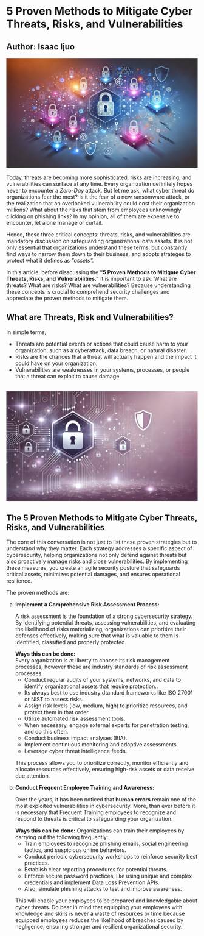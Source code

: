 <html>
<html lang="en">
<head>
    <meta charset="UTF-8">
    <meta name="viewport" content="width=device-width, initial-scale=1.0">
    <meta name="Isaac Ijuo">
    <meta name="5 Proven Methods to Mitigate Cyber Threats, Risks, and  Vulnerabilities">
</head>
<body>
<h1>5 Proven Methods to Mitigate Cyber Threats, Risks, and  Vulnerabilities</h1>
<h2> Author: Isaac Ijuo </h2>
<img src="/Images/vulnerabilties.jpeg">
<p>
Today, threats are becoming more sophisticated, risks are increasing, and vulnerabilities can surface at any time. Every organization definitely hopes never to encounter a <em>Zero-Day</em> attack. But let me ask, what cyber threat do organizations fear the most?  Is it the fear of a new ransomware attack, or the realization that an overlooked vulnerability could cost their organization millions? What about the risks that stem from employees unknowingly clicking on phishing links? In my opinion, all of them are expensive to encounter, let alone manage or curtail. <br> 

Hence, these three critical concepts: threats, risks, and vulnerabilities are mandatory discussion on safeguarding organizational data assets. It is not only essential that organizations understand these terms, but constantly find ways to narrow them down to their business, and adopts strateges to protect what it defines as <em>"assets".</em><br>

In this article, before disscussing the <b>"5 Proven Methods to Mitigate Cyber Threats, Risks, and  Vulnerabilities."</b> it is important to ask: What are threats? What are risks? What are vulnerabilities? Because understanding these concepts is crucial to comprehend security challenges and appreciate the proven methods to mitigate them. <br>
</p>
<h2> What are Threats, Risk and Vulnerabilities?</h2>
<p> In simple terms; 

- Threats are potential events or actions that could cause harm to your organization, such as a cyberattack, data breach, or natural disaster.
- Risks are the chances that a threat will actually happen and the impact it could have on your organization.
- Vulnerabilities are weaknesses in your systems, processes, or people that a threat can exploit to cause damage.
<br><br>
<img src="/Images/cyberthreat.jpeg">

<h2>The 5 Proven Methods to Mitigate Cyber Threats, Risks, and Vulnerabilities</h2>
<p> The core of this conversation is not just to list these proven strategies but to understand why they matter. Each strategy addresses a specific aspect of cybersecurity, helping organizations not only defend against threats but also proactively manage risks and close vulnerabilities. By implementing these measures, you create an agile security posture that safeguards critical assets, minimizes potential damages, and ensures operational resilience.</p> 

The proven methods are:

<ol type="a">
<li><b>Implement a Comprehensive Risk Assessment Process: </b>
<p> 
A risk assessment is the foundation of a strong cybersecurity strategy. By identifying potential threats, assessing vulnerabilities, and evaluating the likelihood of risks materializing, organizations can prioritize their defenses effectively, making sure that what is valuable to them is identified, classified and properly protected.
</p>
<b> Ways this can be done:</b><br>
Every organization is at liberty to choose its risk management processes, however these are industry standards of risk assessment processes.

- Conduct regular audits of your systems, networks, and data to identify organizational assets that require protection..
- Its always best to use industry dtandard frameworks like ISO 27001 or NIST to assess risks.
- Assign risk levels (low, medium, high) to prioritize resources, and protect them in that order. 
- Utilize automated risk assessment tools.
- When necessary, engage external experts for penetration testing, and do this often.
- Conduct business impact analyses (BIA).
- Implement continuous monitoring and adaptive assessments.
- Leverage cyber threat intelligence feeds.<br>

This process allows you to prioritize correctly, monitor efficiently and allocate resources effectively, ensuring high-risk assets or data receive due attention.
</li>
<li><b> Conduct Frequent Employee Training and Awareness:</b>
<p> Over the years, it has been noticed that <b>human errors</b>
remain one of the most exploited vulnerabilities in 
cybersecurity. More, than ever before it is necessary that Frequent Training
employees to recognize and respond to threats is critical to safeguarding 
your organization.</p>
<b> Ways this can be done:</b>
Organizations can train their employees by carrying out the following frequently:

- Train employees to recognize phishing emails, social engineering tactics, and suspicious online behaviors.
- Conduct periodic cybersecurity workshops to reinforce security best practices.
- Establish clear reporting procedures for potential threats.
- Enforce secure password practices, like using unique and complex credentials and implement Data Loss Prevention APIs.
- Also, simulate phishing attacks to test and improve awareness.

This will enable your employees to be prepared and knowledgable about cyber threats. Do bear in mind that equipping your employees with knowledge and skills is never a waste of resources
or time because equipped employees reduces the likelihood of 
breaches caused by negligence, ensuring stronger and resilient
organizational security.


</li>

</ol>

</body>
</html>